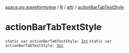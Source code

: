[space.siy.waveformview](../../index.md) / [R](../index.md) / [attr](index.md) / [actionBarTabTextStyle](./action-bar-tab-text-style.md)

# actionBarTabTextStyle

`static var actionBarTabTextStyle: `[`Int`](https://kotlinlang.org/api/latest/jvm/stdlib/kotlin/-int/index.html)
`static var actionBarTabTextStyle: `[`Int`](https://kotlinlang.org/api/latest/jvm/stdlib/kotlin/-int/index.html)